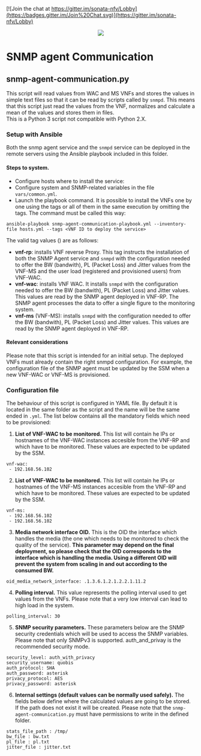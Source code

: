 [![Join the chat at https://gitter.im/sonata-nfv/Lobby](https://badges.gitter.im/Join%20Chat.svg)](https://gitter.im/sonata-nfv/Lobby)

<p align="center"><img src="https://github.com/sonata-nfv/tng-communications-pilot/wiki/images/sonata-5gtango-logo-500px.png" /></p>

# SNMP agent Communication

## snmp-agent-communication.py
This script will read  values from WAC and MS VNFs and stores the values in simple text files so that it can be read by scripts called by `snmpd`. This means that this script just read the values from the VNF, normalizes and calculate a mean of the values and stores them in files.  
This is a Python 3 script not compatible with Python 2.X.

### Setup with Ansible 
Both the snmp agent service and the `snmpd` service can be deployed in the remote servers using the Ansible playbook included in this folder.

#### Steps to system.
- Configure hosts where to install the service:
- Configure system and SNMP-related variables in the file `vars/common.yml`.
- Launch the playbook command. It is possible to install the VNFs one by one using the tags or all of them in the same execution by omitting the tags. The command must be called this way:

```
ansible-playbook snmp-agent-communication-playbook.yml --inventory-file hosts.yml --tags <VNF ID to deploy the service>  
```

The valid tag values (<VNF ID to deploy the service>) are as follows:
- **vnf-rp**: installs VNF reverse Proxy. This tag instructs the installation of both the SNMP Agent service and `snmpd` with the configuration needed to offer the BW (bandwith), PL (Packet Loss) and Jitter values from the VNF-MS and the user load (registered and provisioned users) from VNF-WAC.
- **vnf-wac**: installs VNF WAC. It installs `snmpd` with the configuration needed to offer the BW (bandwith), PL (Packet Loss) and Jitter values. This values are read by the SNMP agent deployed in VNF-RP. The SNMP agent processes the data to offer a single figure to the monitoring system.
- **vnf-ms** (VNF-MS):  installs `snmpd` with the configuration needed to offer the BW (bandwith), PL (Packet Loss) and Jitter values. This values are read by the SNMP agent deployed in VNF-RP.

#### Relevant considerations
Please note that this script is intended for an initial setup. The deployed VNFs must already contain the right snmpd configuration. For example, the configuration file of the SNMP agent must be updated by the SSM when a new VNF-WAC or VNF-MS is provisioned.


### Configuration file
The behaviour of this script is configured in YAML file. By default it is located in the same folder as the script and the name will be the same ended in `.yml`. 
The list below contains all the mandatory fields which need to be provisioned:

1.  **List of VNF-WAC to be monitored.**
This list will contain he IPs or hostnames of the VNF-WAC instances accesible from the VNF-RP and which have to be monitored. These values are expected to be updated by the SSM.

```
vnf-wac:
 - 192.168.56.102
```

2. **List of VNF-WAC to be monitored.**
This list will contain he IPs or hostnames of the VNF-MS instances accesible from the VNF-RP and which have to be monitored. These values are expected to be updated by the SSM.
```
vnf-ms:
 - 192.168.56.102
 - 192.168.56.102
```

3. **Media network interface OID.**
This is the OID the interface which handles the media (the one which needs to be monitored to check the quality of the service).
 **This parameter may depend on the final deployment, so please check that the OID corresponds to the interface which is handling the media. Using a different OID will prevent the system from scaling in and out according to the consumed BW.**

```
oid_media_network_interface: .1.3.6.1.2.1.2.2.1.11.2
```

4. **Polling interval.**
This value represents the polling interval used to get values from the  VNFs. Please note that a very low interval can lead to high load in the system.
```
polling_interval: 30 
```

5. **SNMP security parameters.**
These parameters below are the SNMP security credentials which will be used to access the SNMP variables. Please note that only SNMPv3 is supported. auth_and_privay is the recommended security mode.

```
security_level: auth_with_privacy
security_username: quobis
auth_protocol: SHA 
auth_password: asterisk
privacy_protocol: AES
privacy_password: asterisk
```
6. **Internal settings (default values can be normally used safely).**
The fields below define where the calculated values are going to be stored. If the path does not exist it will be created. Please note that the `snmp-agent-communication.py`
must have permissions to write in the defined folder.

```
stats_file_path : /tmp/
bw_file : bw.txt
pl_file : pl.txt
jitter_file : jitter.txt  
```


